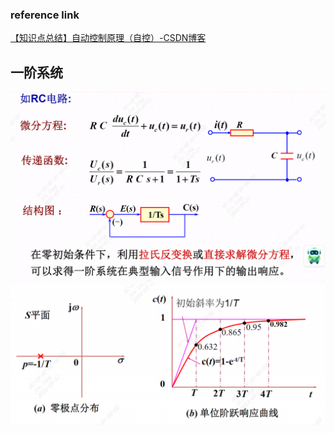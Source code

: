 ### reference link
[【知识点总结】自动控制原理（自控）-CSDN博客](https://blog.csdn.net/weixin_51130221/article/details/126635710)

## 一阶系统
![](https://raw.githubusercontent.com/acdefg/cdn/main/sophgo_obsidian/20240321173138.png)
![](https://raw.githubusercontent.com/acdefg/cdn/main/sophgo_obsidian/20240321173209.png)

